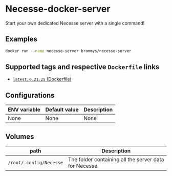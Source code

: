 # Necesse-docker-server

Start your own dedicated Necesse server with a single command!

## Examples

```bash
docker run --name necesse-server brammys/necesse-server
```

## Supported tags and respective `Dockerfile` links

* [`latest`, `0.21.25` (Dockerfile)](https://github.com/BrammyS/mongodump-docker/blob/main/Dockerfile)

## Configurations

| ENV variable    	| Default value           	| Description                                                                            	|
|-----------------	|-------------------------	|----------------------------------------------------------------------------------------	|
| None            	| None 	                    | None                                                                                     	|

## Volumes

| path       	            | Description                                                   |
|---------------------------|-----------------------------------------------------------    |
| `/root/.config/Necesse` 	| The folder containing all the server data for Necesse.        |


